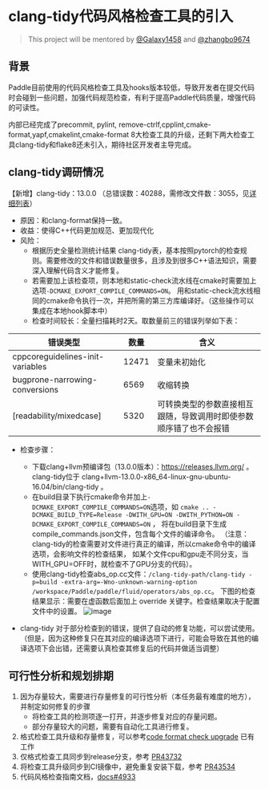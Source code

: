 # clang-tidy代码风格检查工具的引入

> This project will be mentored by [@Galaxy1458](http://github.com/Galaxy1458) and [@zhangbo9674](http://github.com/zhangbo9674)

## 背景
Paddle目前使用的代码风格检查工具及hooks版本较低，导致开发者在提交代码时会碰到一些问题，加强代码规范检查，有利于提高Paddle代码质量，增强代码的可读性。

内部已经完成了precommit, pylint, remove-ctrlf,cpplint,cmake-format,yapf,cmakelint,cmake-format 8大检查工具的升级，还剩下两大检查工具clang-tidy和flake8还未引入，期待社区开发者主导完成。

## clang-tidy调研情况
【新增】clang-tidy：13.0.0 （总错误数：40288，需修改文件数：3055，见[详细列表](https://shimo.im/file/RKAWM7b2BwsQGJq8)）
* 原因：和clang-format保持一致。
* 收益：使得C++代码更加规范、更加现代化
* 风险：
  * 根据历史全量检测统计结果 clang-tidy表，基本按照pytorch的检查规则。需要修改的文件和错误数量很多，且涉及到很多C++语法知识，需要深入理解代码含义才能修复。
  * 若需要加上该检查项，则本地和static-check流水线在cmake时需要加上选项`-DCMAKE_EXPORT_COMPILE_COMMANDS=ON`。
    用和static-check流水线相同的cmake命令执行一次，并把所需的第三方库编译好。（这些操作可以集成在本地hook脚本中）
  * 检查时间较长：全量扫描耗时2天。取数量前三的错误列举如下表：

错误类型  | 数量  | 含义
 ----          | ----- | ------  
cppcoreguidelines-init-variables  | 12471 | 变量未初始化
 bugprone-narrowing-conversions   | 6569 | 收缩转换  
[readability/mixedcase]           | 5320 | 可转换类型的参数直接相互跟随，导致调用时即使参数顺序错了也不会报错

* 检查步骤：
   * 下载clang+llvm预编译包（13.0.0版本）：https://releases.llvm.org/ 。
      clang-tidy位于 clang+llvm-13.0.0-x86_64-linux-gnu-ubuntu-16.04/bin/clang-tidy 。
   * 在build目录下执行cmake命令并加上`-DCMAKE_EXPORT_COMPILE_COMMANDS=ON`选项，如
     `cmake .. -DCMAKE_BUILD_TYPE=Release -DWITH_GPU=ON -DWITH_PYTHON=ON -DCMAKE_EXPORT_COMPILE_COMMANDS=ON` ，
      将在build目录下生成compile_commands.json文件，包含每个文件的编译命令。
     （注意：clang-tidy的检查需要对文件进行真正的编译，所以cmake命令中的编译选项，会影响文件的检查结果，
      如某个文件cpu和gpu走不同分支，当WITH_GPU=OFF时，就检查不了GPU分支的代码）。
   * 使用clang-tidy检查abs_op.cc文件：`/clang-tidy-path/clang-tidy -p=build -extra-arg=-Wno-unknown-warning-option /workspace/Paddle/paddle/fluid/operators/abs_op.cc`。
     下图的检查结果显示：需要在虚函数后面加上 override 关键字。检查结果取决于配置文件中的设置。
![image](https://user-images.githubusercontent.com/6836917/185282945-35cc927b-33c6-418f-8b04-5e65a1125b48.png)

* clang-tidy 对于部分检查到的错误，提供了自动的修复功能，可以尝试使用。（但是，因为这种修复只在其对应的编译选项下进行，可能会导致在其他的编译选项下会出错，还需要认真检查其修复后的代码并做适当调整）


## 可行性分析和规划排期
1. 因为存量较大，需要进行存量修复的可行性分析（本任务最有难度的地方），并制定如何修复的步骤
   * 将检查工具的检测项逐一打开，并逐步修复对应的存量问题。
   * 部分存量较大的问题，需要有自动化工具进行修复。
2. 格式检查工具升级和存量修复，可以参考[code format check upgrade](https://github.com/PaddlePaddle/Paddle/search?q=code%20format%20check%20upgrade&type=commits) 已有工作
3. 仅格式检查工具同步到release分支，参考 [PR43732](http://agroup.baidu.com/paddle-ci/md/article/2https://github.com/PaddlePaddle/Paddle/pull/43732)
4. 将检查工具升级同步到CI镜像中，避免重复安装下载，参考 [PR43534](https://github.com/PaddlePaddle/Paddle/pull/43534)
5. 代码风格检查指南文档，[docs#4933](https://github.com/PaddlePaddle/docs/pull/4933)
